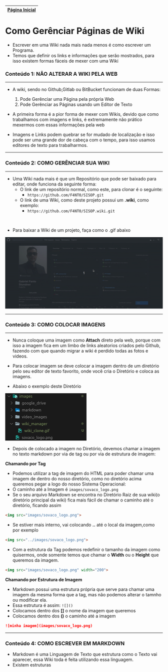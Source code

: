 [Página Inicial](Home)|
|---|

# Como Gerênciar Páginas de Wiki

* Escrever em uma Wiki nada mais nada menos é como escrever um Programa.
* Temos que definir os links e informações que serão mostrados, para isso existem formas fáceis de mexer com uma Wiki

### Conteúdo 1: NÃO ALTERAR A WIKI PELA WEB

---

* A wiki, sendo no Github,Gitlab ou BitBucket funcionam de duas Formas:
    1. Pode Gerênciar uma Página pela própria Web 
    2. Pode Gerênciar as Páginas usando um Editor de Texto

* A primeira forma é a pior forma de mexer com Wikis, devido que como trabalhamos com imagens e links, é extremamente não prático mexermos com essas informações pela web
* Imagens e Links podem quebrar se for mudado de localização e isso pode ser uma grande dor de cabeça com o tempo, para isso usamos editores de texto para trabalharmos.

---

### Conteúdo 2: COMO GERÊNCIAR SUA WIKI

---

* Uma Wiki nada mais é que um Repositório que pode ser baixado para editar, onde funciona da seguinte forma:
    * O link de um repositório normal, como este, para clonar é o seguinte:
        * `https://github.com/F4NT0/SISOP.git`
    * O link de uma Wiki, como deste projeto possui um **.wiki**, como exemplo:
        * `https://github.com/F4NT0/SISOP.wiki.git`
<br>

* Para baixar a Wiki de um projeto, faça como o .gif abaixo

<img src="images/wiki_manager/wiki_clone.gif">

---

### Conteúdo 3: COMO COLOCAR IMAGENS

---

* Nunca coloque uma imagem como **Attach** direto pela web, porque com isso a imagem fica em um limbo de links aleatorios criados pelo Github, fazendo com que quando migrar a wiki é perdido todas as fotos e videos.

* Para colocar imagem se deve colocar a imagem dentro de um diretório pelo seu editor de texto favorito, onde você cria o Diretório e coloca as imagens.

* Abaixo o exemplo deste Diretório

<img src="images/wiki_manager/image_folder.png">

* Depois de colocado a imagem no Diretório, devemos chamar a imagem no texto markdown por via de tag ou por via de estrutura de imagem:

**Chamando por Tag**

* Podemos utilizar a tag de imagem do HTML para poder chamar uma imagem de dentro do nosso diretório, como no diretório acima queremos pegar a logo do nosso Sistema Operacional:
* O caminho até a Imagem é `images/sovaco_logo.png`
* Se o seu arquivo Markdown se encontra no Diretório Raiz de sua wiki(o diretório principal da wiki) fica mais fácil de chamar o caminho até o diretório, ficando assim

```html
<img src="images/sovaco_logo.png">
```

* Se estiver mais interno, vai colocando **..** até o local da imagem,como por exemplo

```html
<img src="../images/sovaco_logo.png">
```

* Com a estrutura da Tag podemos redefinir o tamanho da imagem como quisermos, onde somente temos que chamar o **Width** ou o **Height** que queremos da imagem.

```html
<img src="images/sovaco_logo.png" width="200">
```

**Chamando por Estrutura de Imagem**

* Markdown possui uma estrutura própria que serve para chamar uma imagem da mesma forma que a tag, mas não podemos alterar o tamnho ou modificar ela.
* Essa estrutura é assim:  `![]()`
* Colocamos dentro dos **[]** o nome da imagem que queremos
* Colocamos dentro dos **()** o caminho até a imagem

```markdown
![minha imagem](images/sovaco_logo.png)
```

---

### Conteúdo 4: COMO ESCREVER EM MARKDOWN

* Markdown é uma Linguagem de Texto que estrutura como o Texto vai aparecer, essa Wiki toda é feita utilizando essa linguagem.
* Existem estruturas
